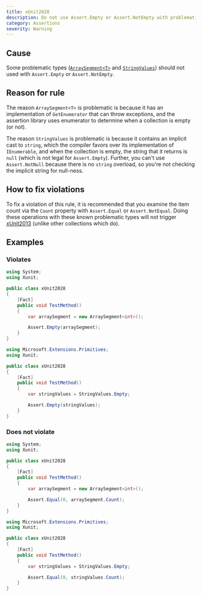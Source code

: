 ```yaml
---
title: xUnit2028
description: Do not use Assert.Empty or Assert.NotEmpty with problematic types
category: Assertions
severity: Warning
---
```


## Cause

Some problematic types ([`ArraySegment<T>`](https://docs.microsoft.com/en-us/dotnet/api/system.arraysegment-1) and
[`StringValues`](https://learn.microsoft.com/en-us/dotnet/api/microsoft.extensions.primitives.stringvalues)) should
not used with `Assert.Empty` or `Assert.NotEmpty`.

## Reason for rule

The reason `ArraySegment<T>` is problematic is because it has an implementation of `GetEnumerator` that can throw
exceptions, and the assertion library uses enumerator to determine when a collection is empty (or not).

The reason `StringValues` is problematic is because it contains an implicit cast to `string`, which the compiler
favors over its implementation of `IEnumerable`, and when the collection is empty, the string that it returns
is `null` (which is not legal for `Assert.Empty`). Further, you can't use `Assert.NotNull` because there is no
`string` overload, so you're not checking the implicit string for null-ness.

## How to fix violations

To fix a violation of this rule, it is recommended that you examine the item count via the `Count` property
with `Assert.Equal` or `Assert.NotEqual`. Doing these operations with these known problematic types will
not trigger [xUnit2013](xUnit2013) (unlike other collections which do).

## Examples

### Violates

```csharp
using System;
using Xunit;

public class xUnit2028
{
    [Fact]
    public void TestMethod()
    {
        var arraySegment = new ArraySegment<int>();

        Assert.Empty(arraySegment);
    }
}
```

```csharp
using Microsoft.Extensions.Primitives;
using Xunit;

public class xUnit2028
{
    [Fact]
    public void TestMethod()
    {
        var stringValues = StringValues.Empty;

        Assert.Empty(stringValues);
    }
}
```

### Does not violate

```csharp
using System;
using Xunit;

public class xUnit2028
{
    [Fact]
    public void TestMethod()
    {
        var arraySegment = new ArraySegment<int>();

        Assert.Equal(0, arraySegment.Count);
    }
}
```

```csharp
using Microsoft.Extensions.Primitives;
using Xunit;

public class xUnit2028
{
    [Fact]
    public void TestMethod()
    {
        var stringValues = StringValues.Empty;

        Assert.Equal(0, stringValues.Count);
    }
}
```
